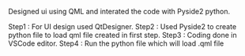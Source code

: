Designed ui using QML and interated the code with Pyside2 python.

Step1 : For UI design used QtDesigner.
Step2 : Used Pyside2 to create python file to load qml file created in first step.
Step3 : Coding done in VSCode editor.
Step4 : Run the python file which will load .qml file 